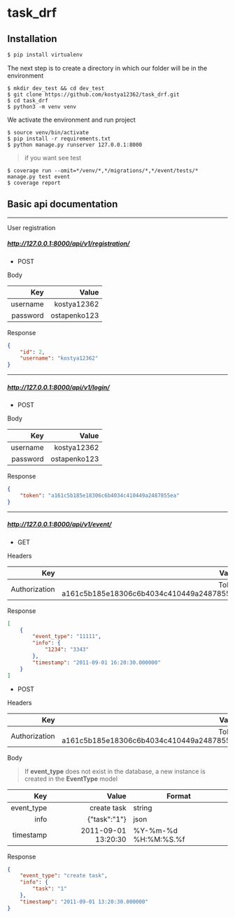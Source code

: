 # task_drf

## Installation
```bash
$ pip install virtualenv
```

The next step is to create a directory in which our folder will be in the environment
```linux
$ mkdir dev_test && cd dev_test
$ git clone https://github.com/kostya12362/task_drf.git
$ cd task_drf
$ python3 -m venv venv
```
We activate the environment and run project
```linux
$ source venv/bin/activate
$ pip install -r requirements.txt
$ python manage.py runserver 127.0.0.1:8000
```
> if you want see test
```linux
$ coverage run --omit=*/venv/*,*/migrations/*,*/event/tests/* manage.py test event
$ coverage report
```

## Basic api documentation </br>

---

User registration

##### http://127.0.0.1:8000/api/v1/registration/ </br>
* POST <br/>

Body <br/>

| Key | Value |
|-:|-:|
| username | kostya12362 |
| password | ostapenko123 |

Response
```json
{
    "id": 2,
    "username": "kostya12362"
}
```
---

##### http://127.0.0.1:8000/api/v1/login/ <br/>
* POST <br/>

Body <br/>

| Key | Value |
|-:|-:|
| username | kostya12362 |
| password | ostapenko123 |

Response
```json
{
    "token": "a161c5b185e18306c6b4034c410449a2487855ea"
}
```
---

##### http://127.0.0.1:8000/api/v1/event/ <br/>
* GET <br/>

Headers <br/>

| Key | Value |
|-:|-:|
| Authorization | Token a161c5b185e18306c6b4034c410449a2487855ea |

Response <br/>
```json
[
    {
        "event_type": "11111",
        "info": {
            "1234": "3343"
        },
        "timestamp": "2011-09-01 16:20:30.000000"
    }
]
```

* POST <br/>

Headers <br/>

| Key | Value |
|-:|-:|
| Authorization | Token a161c5b185e18306c6b4034c410449a2487855ea |

Body <br/>

> If __event_type__ does not exist in the database, a new instance is created in the __EventType__ model

| Key | Value | Format |
|-:|-:|-|
| event_type | create task | string |
| info | {"task":"1"} | json |
| timestamp | 2011-09-01 13:20:30 | %Y-%m-%d %H:%M:%S.%f |

Response
```json 
{
    "event_type": "create task",
    "info": {
        "task": "1"
    },
    "timestamp": "2011-09-01 13:20:30.000000"
}
```

